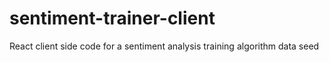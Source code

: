 # sentiment-trainer-client
React client side code for a sentiment analysis training algorithm data seed
